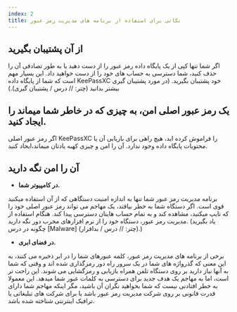 ```yaml
---
index: 2
title: نکاتی برای استفاده از برنامه های مدیریت رمز عبور
---
```

## از آن پشتیبان بگیرید

اگر شما تنها کپی از یک پایگاه داده رمز عبور را از دست دهید یا به طور تصادفی آن را حذف کنید، شما دسترسی به حساب های خود را از دست خواهید داد. این بسیار مهم است که شما از پایگاه داده KeePassXC خود پشتیبان بگیرید. (در مورد پشتیبان گیری بیشتر بدانید (چتر: // درس / پشتیبان گیری).)

## یک رمز عبور اصلی امن، به چیزی که در خاطر شما میماند را ایجاد کنید.

اگر رمز عبور اصلی KeePassXC را فراموش کرده اید، هیچ راهی برای بازیابی آن یا محتویات پایگاه داده وجود ندارد. آن را امن و چیزی کهبه یادتان میماند،ایجاد کنید.

## آن را امن نگه دارید

* **در کامپیوتر شما.**

برنامه مدیریت رمز عبور شما تنها به اندازه امنیت دستگاهی که از آن استفاده میکنید قوی است. اگر دستگاه شما به خطر بیافتد، یک مهاجم می تواند رمز عبور اصلی خود را که تایپ میکنید، مشاهده کند و به تمام حساب هایتان دسترسی پیدا کند. هنگام استفاده از مدیریت رمز عبور، دستگاه خود را از نرم افزارهای مخرب دور نگه دارید. (یاد بگیرید چگونه در درس [Malware] (چتر: // درس / بدافزار).)

*  **در فضای ابری.**

برخی از برنامه های مدیریت رمز عبور، کلمه عبورهای شما را در ابر ذخیره می کنند، به این معنی که گذرواژه های شما در یک سرور راه دور رمزگذاری شده اند و وقتی که شما به آنها نیاز دارید بر روی دستگاه تلفن همراه بازیابی و رمزگشایی می شوند. این راحت تر است، اما به مهاجم یک هدف جدید برای دسترسی به کلمات عبور شما میدهد. این معمولا به خطر افتادنی نیست که شما بخواهید نگران آن باشید، مگر اینکه مهاجم شما دارای قدرت قانونی بر روی شرکت مدیریت رمز عبور باشد یا برای شرکت های تبلیغاتی یا ترافیک اینترنتی شناخته شده باشد.